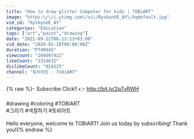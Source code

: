 ```yaml
---
title: "How to draw glitter Computer for kids | TOBiART"
image: "https:\/\/i.ytimg.com\/vi\/RysbynUE_AY\/hqdefault.jpg"
vid_id: "RysbynUE_AY"
categories: "Education"
tags: ["art","paint","drawing"]
date: "2021-09-22T06:13:13+03:00"
vid_date: "2020-01-18T00:00:06Z"
duration: "PT4M44S"
viewcount: "286607422"
likeCount: "1314632"
dislikeCount: "824225"
channel: "토비아트 - TobiART"
---
```

{% raw %}- Subscribe Click!! 👉 <a rel="nofollow" target="blank" href="http://bit.ly/2q7vRWH">http://bit.ly/2q7vRWH</a><br /><br />#drawing #coloring #TOBiART<br />#그리기 #색칠하기 #토비아트<br /><br />Hello everyone, welcome to TOBiART! Join us today by subscribing! Thank you!{% endraw %}
